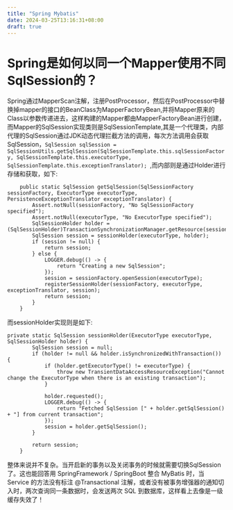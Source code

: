 ```yaml
---
title: "Spring Mybatis"
date: 2024-03-25T13:16:31+08:00
draft: true
---
```

# Spring是如何以同一个Mapper使用不同SqlSession的？
Spring通过MapperScan注解，注册PostProcessor，然后在PostProcessor中替换掉mapper的接口的BeanClass为MapperFactoryBean,并将Mapper原来的Class以参数传递进去，这样构建的Mapper都由MapperFactoryBean进行创建，而Mapper的SqlSession实现类则是SqlSessionTemplate,其是一个代理类，内部代理的SqlSession通过JDK动态代理拦截方法的调用，每次方法调用会获取SqlSession，`SqlSession sqlSession = SqlSessionUtils.getSqlSession(SqlSessionTemplate.this.sqlSessionFactory, SqlSessionTemplate.this.executorType, SqlSessionTemplate.this.exceptionTranslator);
`,而内部则是通过Holder进行存储和获取，如下:
```
    public static SqlSession getSqlSession(SqlSessionFactory sessionFactory, ExecutorType executorType, PersistenceExceptionTranslator exceptionTranslator) {
        Assert.notNull(sessionFactory, "No SqlSessionFactory specified");
        Assert.notNull(executorType, "No ExecutorType specified");
        SqlSessionHolder holder = (SqlSessionHolder)TransactionSynchronizationManager.getResource(sessionFactory);
        SqlSession session = sessionHolder(executorType, holder);
        if (session != null) {
            return session;
        } else {
            LOGGER.debug(() -> {
                return "Creating a new SqlSession";
            });
            session = sessionFactory.openSession(executorType);
            registerSessionHolder(sessionFactory, executorType, exceptionTranslator, session);
            return session;
        }
    }
```
而sessionHolder实现则是如下:
```
private static SqlSession sessionHolder(ExecutorType executorType, SqlSessionHolder holder) {
        SqlSession session = null;
        if (holder != null && holder.isSynchronizedWithTransaction()) {
            if (holder.getExecutorType() != executorType) {
                throw new TransientDataAccessResourceException("Cannot change the ExecutorType when there is an existing transaction");
            }

            holder.requested();
            LOGGER.debug(() -> {
                return "Fetched SqlSession [" + holder.getSqlSession() + "] from current transaction";
            });
            session = holder.getSqlSession();
        }

        return session;
    }
```
整体来说并不复杂。当开启新的事务以及关闭事务的时候就需要切换SqlSession了。这也能回答用 SpringFramework / SpringBoot 整合 MyBatis 时，当 Service 的方法没有标注 @Transactional 注解，或者没有被事务增强器的通知切入时，两次查询同一条数据时，会发送两次 SQL 到数据库，这样看上去像是一级缓存失效了！
